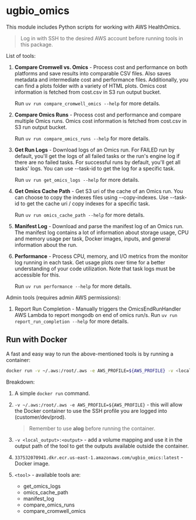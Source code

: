 # ugbio_omics

This module includes Python scripts for working with AWS HealthOmics.

> Log in with SSH to the desired AWS account before running tools in this package.

List of tools:

1. **Compare Cromwell vs. Omics** - Process cost and performance on both platforms and save results into comparable CSV files. Also saves metadata and intermediate cost and performance files. Additionally, you can find a plots folder with a variety of HTML plots. Omics cost information is fetched from cost.csv in S3 run output bucket.

   Run `uv run compare_cromwell_omics --help` for more details.
2. **Compare Omics Runs** - Process cost and performance and compare multiple Omics runs. Omics cost information is fetched from cost.csv in S3 run output bucket.

   Run `uv run compare_omics_runs --help` for more details.
3. **Get Run Logs** - Download logs of an Omics run. For FAILED run by default, you'll get the logs of all failed tasks or the run's engine log if there are no failed tasks. For successful runs by default, you'll get all tasks' logs. You can use --task-id to get the log for a specific task.

   Run `uv run get_omics_logs --help` for more details.
4. **Get Omics Cache Path** - Get S3 uri of the cache of an Omics run. You can choose to copy the indexes files using --copy-indexes. Use --task-id to get the cache uri / copy indexes for a specific task.

   Run `uv run omics_cache_path --help` for more details.
5. **Manifest Log** - Download and parse the manifest log of an Omics run. The manifest log contains a lot of information about storage usage, CPU and memory usage per task, Docker images, inputs, and general information about the run.

6. **Performance** - Process CPU, memory, and I/O metrics from the monitor log running in each task. Get usage plots over time for a better understanding of your code utilization. Note that task logs must be accessible for this.

   Run `uv run performance --help` for more details.

Admin tools (requires admin AWS permissions):

1. Report Run Completion - Manually triggers the OmicsEndRunHandler AWS Lambda to report mongodb on end of omics run/s.
   Run `uv run report_run_completion --help` for more details.

## Run with Docker

A fast and easy way to run the above-mentioned tools is by running a container:

```sh
docker run -v ~/.aws:/root/.aws -e AWS_PROFILE=${AWS_PROFILE} -v <local_output>:<output> 337532070941.dkr.ecr.us-east-1.amazonaws.com/ugbio_omics:latest <tool>
```

Breakdown:

1. A simple `docker run` command.
2. `-v ~/.aws:/root/.aws -e AWS_PROFILE=${AWS_PROFILE}` - this will allow the Docker container to use the SSH profile you are logged into (customer/dev/prod).
   > Remember to use **alog** before running the container.

3. `-v <local_output>:<output>` - add a volume mapping and use it in the output path of the tool to get the outputs available outside the container.
4. `337532070941.dkr.ecr.us-east-1.amazonaws.com/ugbio_omics:latest` - Docker image.
5. `<tool>` - available tools are:
   * get_omics_logs
   * omics_cache_path
   * manifest_log
   * compare_omics_runs
   * compare_cromwell_omics
